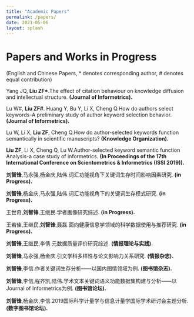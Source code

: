 ```yaml
---
title: "Academic Papers"
permalink: /papers/
date: 2021-05-06
layout: splash
---
```



# Papers and Works in Progress
(English and Chinese Papers, \* denotes corresponding author, \# denotes equal contribution)

Yang JQ, <b>Liu ZF*</b>.The effect of citation behaviour on knowledge diffusion and intellectual structure.
<b>(Journal of Informetrics).</b>
 
Lu W#, <b>Liu ZF#</b>. Huang Y, Bu Y, Li X, Cheng Q.How do authors select keywords-A preliminary study of author keyword selection behavior.
<b>(Journal of Informetrics).</b>

Lu W, Li X, <b>Liu ZF</b>, Cheng Q.How do author-selected keywords function semantically in scientific manuscripts?
<b>(Knowledge Organization).</b>

<b>Liu ZF</b>, Li X, Cheng Q, Lu W.Author-selected keyword semantic function Analysis-a case study of informetrics.
<b>(In Proceedings of the 17th International Conference on Scientometrics & Informetrics (ISSI 2019)).</b>

<b>刘智锋</b>,马永强,杨金庆,陆伟.词汇功能视角下关键词生存时间影响因素研究.
<b>(in Progress).</b>

<b>刘智锋</b>,杨金庆,马永强,陆伟.词汇功能视角下的关键词生存模式研究.
<b>(in Progress).</b>

王世奇,<b>刘智锋</b>,王继民.学者画像研究综述.
<b>(in Progress).</b>

王若佳,王继民,<b>刘智锋</b>,聂磊.面向健康信息学领域的科学数据使用与推荐研究.
<b>(in Progress).</b>

<b>刘智锋</b>,王继民,李倩.元数据质量评价研究综述.
<b>(情报理论与实践).</b>

<b>刘智锋</b>,马永强,杨金庆.引文学科多样性与论文影响力关系研究.
<b>(情报杂志).</b>

<b>刘智锋</b>,李信.作者关键词生存分析——以国内图情领域为例.
<b>(图书馆杂志).</b>

<b>刘智锋</b>,李信,程齐凯,陆伟.学术文本关键词语义功能数据集构建与分析——以Journal of Informetrics为例.
<b>(图书馆论坛).</b>

<b>刘智锋</b>,杨金庆,李信.2019国际科学计量学与信息计量学国际学术研讨会主题分析.
<b>(数字图书馆论坛).</b>

